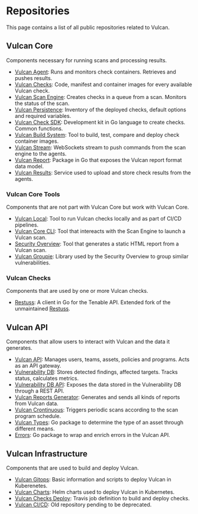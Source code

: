 # Repositories

This page contains a list of all public repositories related to Vulcan.

## Vulcan Core

Components necessary for running scans and processing results.

- [Vulcan Agent](https://github.com/adevinta/vulcan-agent): Runs and monitors check containers. Retrieves and pushes results.
- [Vulcan Checks](https://github.com/adevinta/vulcan-checks): Code, manifest and container images for every available Vulcan check.
- [Vulcan Scan Engine](https://github.com/adevinta/vulcan-scan-engine): Creates checks in a queue from a scan. Monitors the status of the scan.
- [Vulcan Persistence](https://github.com/adevinta/vulcan-persistence): Inventory of the deployed checks, default options and required variables.
- [Vulcan Check SDK](https://github.com/adevinta/vulcan-check-sdk): Development kit in Go language to create checks. Common functions.
- [Vulcan Build System](https://github.com/adevinta/vulcan-checks-bsys): Tool to build, test, compare and deploy check container images.
- [Vulcan Stream](https://github.com/adevinta/vulcan-stream): WebSockets stream to push commands from the scan engine to the agents.
- [Vulcan Report](https://github.com/adevinta/vulcan-report): Package in Go that exposes the Vulcan report format data model.
- [Vulcan Results](https://github.com/adevinta/vulcan-results): Service used to upload and store check results from the agents.

### Vulcan Core Tools

Components that are not part with Vulcan Core but work with Vulcan Core.

- [Vulcan Local](https://github.com/adevinta/vulcan-local): Tool to run Vulcan checks locally and as part of CI/CD pipelines.
- [Vulcan Core CLI](https://github.com/adevinta/vulcan-core-cli): Tool that intereacts with the Scan Engine to launch a Vulcan scan.
- [Security Overview](https://github.com/adevinta/security-overview): Tool that generates a static HTML report from a Vulcan scan.
- [Vulcan Groupie](https://github.com/adevinta/vulcan-groupie): Library used by the Security Overview to group similar vulnerabilities.

### Vulcan Checks

Components that are used by one or more Vulcan checks.

- [Restuss](https://github.com/adevinta/restuss): A client in Go for the Tenable API. Extended fork of the unmaintained [Restuss](https://github.com/stefanoj3/restuss).

## Vulcan API 

Components that allow users to interact with Vulcan and the data it generates.

- [Vulcan API](https://github.com/adevinta/vulcan-api): Manages users, teams, assets, policies and programs. Acts as an API gateway.
- [Vulnerability DB](https://github.com/adevinta/vulnerability-db): Stores detected findings, affected targets. Tracks status, calculates metrics.
- [Vulnerability DB API](https://github.com/adevinta/vulnerability-db-api): Exposes the data stored in the Vulnerability DB through a REST API.
- [Vulcan Reports Generator](https://github.com/adevinta/vulcan-reports-generator): Generates and sends all kinds of reports from Vulcan data.
- [Vulcan Crontinuous](https://github.com/adevinta/vulcan-crontinuous): Triggers periodic scans according to the scan program schedule.
- [Vulcan Types](https://github.com/adevinta/vulcan-types): Go package to determine the type of an asset through different means.
- [Errors](https://github.com/adevinta/errors): Go package to wrap and enrich errors in the Vulcan API.

## Vulcan Infrastructure

Components that are used to build and deploy Vulcan.

- [Vulcan Gitops](https://github.com/adevinta/vulcan-gitops): Basic information and scripts to deploy Vulcan in Kuberenetes.
- [Vulcan Charts](https://github.com/adevinta/vulcan-charts): Helm charts used to deploy Vulcan in Kubernetes.
- [Vulcan Checks Deploy](https://github.com/adevinta/vulcan-checks-deploy): Travis job definition to build and deploy checks.
- [Vulcan CI/CD](https://github.com/adevinta/vulcan-cicd): Old repository pending to be deprecated.

